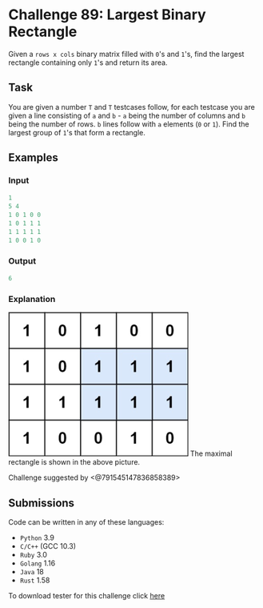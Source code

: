 # Challenge 89: Largest Binary Rectangle

Given a `rows x cols` binary matrix filled with `0`'s and `1`'s, find the largest rectangle containing only `1`'s and return its area.

## Task

You are given a number `T` and `T` testcases follow, for each testcase you are given a line consisting of `a` and `b` - `a` being the number of columns and `b` being the number of rows. `b` lines follow with `a` elements (`0` or `1`). Find the largest group of `1`'s that form a rectangle.

## Examples

### Input

```rs
1
5 4
1 0 1 0 0
1 0 1 1 1
1 1 1 1 1
1 0 0 1 0
```

### Output

```rs
6
```

### Explanation

![Explanation](2022-01-17-19-39-34.png)
The maximal rectangle is shown in the above picture.

Challenge suggested by <@791545147836858389>

## Submissions

Code can be written in any of these languages:

- `Python` 3.9
- `C/C++` (GCC 10.3)
- `Ruby` 3.0
- `Golang` 1.16
- `Java` 18
- `Rust` 1.58

To download tester for this challenge click [here](https://downgit.github.io/#/home?url=https://github.com/Pomroka/TWT_Challenges_Tester/tree/main/PreviousChallenges/Challenge_89)
